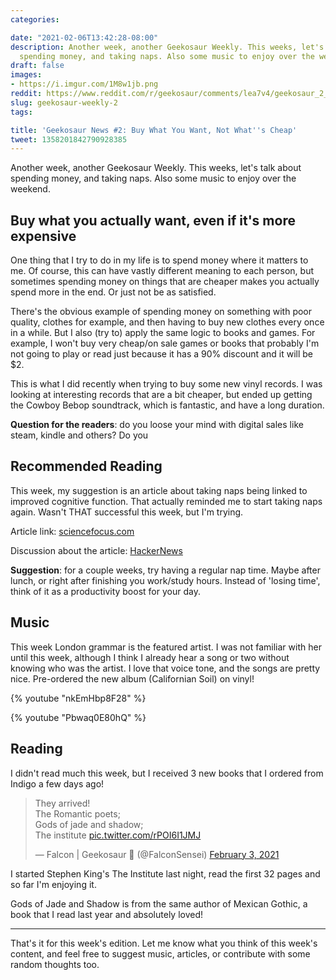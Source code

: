 ```yaml
---
categories:

date: "2021-02-06T13:42:28-08:00"
description: Another week, another Geekosaur Weekly. This weeks, let's talk about
  spending money, and taking naps. Also some music to enjoy over the weekend.
draft: false
images:
- https://i.imgur.com/1M8w1jb.png
reddit: https://www.reddit.com/r/geekosaur/comments/lea7v4/geekosaur_2_buy_what_you_want_not_whats_cheap/
slug: geekosaur-weekly-2
tags:

title: 'Geekosaur News #2: Buy What You Want, Not What''s Cheap'
tweet: 1358201842790928385
---
```


Another week, another Geekosaur Weekly. This weeks, let's talk about spending money, and taking naps. Also some music to enjoy over the weekend.

<!--more-->

## Buy what you actually want, even if it's more expensive

One thing that I try to do in my life is to spend money where it matters to me. Of course, this can have vastly different meaning to each person, but sometimes spending money on things that are cheaper makes you actually spend more in the end. Or just not be as satisfied.

There's the obvious example of spending money on something with poor quality, clothes for example, and then having to buy new clothes every once in a while. But I also (try to) apply the same logic to books and games. For example, I won't buy very cheap/on sale games or books that probably I'm not going to play or read just because it has a 90% discount and it will be $2. 

This is what I did recently when trying to buy some new vinyl records. I was looking at interesting records that are a bit cheaper, but ended up getting the Cowboy Bebop soundtrack, which is fantastic, and have a long duration.

**Question for the readers**: do you loose your mind with digital sales like steam, kindle and others? Do you

## Recommended Reading

This week, my suggestion is an article about taking naps being linked to improved cognitive function. That actually reminded me to start taking naps again. Wasn't THAT successful this week, but I'm trying.

Article link: [sciencefocus.com](https://www.sciencefocus.com/the-human-body/afternoon-naps-linked-to-improved-cognitive-function/)

Discussion about the article: [HackerNews](https://news.ycombinator.com/item?id=25972342)

**Suggestion**: for a couple weeks, try having a regular nap time. Maybe after lunch, or right after finishing you work/study hours. Instead of 'losing time', think of it as a productivity boost for your day.

## Music

This week London grammar is the featured artist. I was not familiar with her until this week, although I think I already hear a song or two without knowing who was the artist. I love that voice tone, and the songs are pretty nice. Pre-ordered the new album (Californian Soil) on vinyl!

{% youtube "nkEmHbp8F28" %}

{% youtube "Pbwaq0E80hQ" %}

## Reading

I didn't read much this week, but I received 3 new books that I ordered from Indigo a few days ago!

<blockquote class="twitter-tweet"><p lang="en" dir="ltr">They arrived!<br>The Romantic poets;<br>Gods of jade and shadow;<br>The institute <a href="https://t.co/rPOI6I1JMJ">pic.twitter.com/rPOI6I1JMJ</a></p>&mdash; Falcon | Geekosaur 🍥 (@FalconSensei) <a href="https://twitter.com/FalconSensei/status/1356833999465811969?ref_src=twsrc%5Etfw">February 3, 2021</a></blockquote> <script async src="https://platform.twitter.com/widgets.js" charset="utf-8"></script>

I started Stephen King's The Institute last night, read the first 32 pages and so far I'm enjoying it.

Gods of Jade and Shadow is from the same author of Mexican Gothic, a book that I read last year and absolutely loved!

---

That's it for this week's edition. Let me know what you think of this week's content, and feel free to suggest music, articles, or contribute with some random thoughts too.
